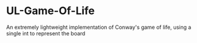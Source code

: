 # UL-Game-Of-Life
An extremely lightweight implementation of Conway's game of life, using a single int to represent the board
